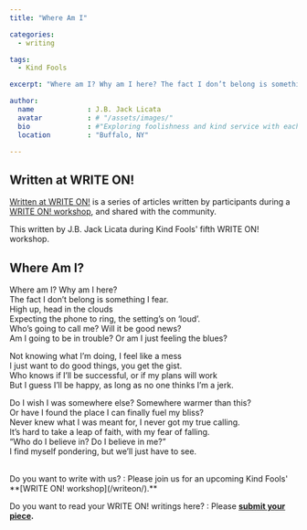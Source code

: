 ```yaml
---
title: "Where Am I"

categories:
  - writing

tags:
  - Kind Fools

excerpt: "Where am I? Why am I here? The fact I don’t belong is something I fear."

author:
  name             : J.B. Jack Licata
  avatar           : # "/assets/images/"
  bio              : #"Exploring foolishness and kind service with each other."
  location         : "Buffalo, NY"

---
```


## Written at WRITE ON!

[Written at WRITE ON!](/writtenat/) is a series of articles written by participants during a [WRITE ON! workshop](/writeon), and shared with the community.

This written by J.B. Jack Licata during Kind Fools' fifth WRITE ON! workshop.

## Where Am I?

Where am I? Why am I here?<br>
The fact I don’t belong is something I fear.<br>
High up, head in the clouds<br>
Expecting the phone to ring, the setting’s on ‘loud’.<br>
Who’s going to call me? Will it be good news?<br>
Am I going to be in trouble? Or am I just feeling the blues?
 
Not knowing what I’m doing, I feel like a mess<br>
I just want to do good things, you get the gist.<br>
Who knows if I’ll be successful, or if my plans will work<br>
But I guess I’ll be happy, as long as no one thinks I’m a jerk.
 
Do I wish I was somewhere else? Somewhere warmer than this?<br>
Or have I found the place I can finally fuel my bliss?<br>
Never knew what I was meant for, I never got my true calling.<br>
It’s hard to take a leap of faith, with my fear of falling.<br>
“Who do I believe in? Do I believe in me?”<br>
I find myself pondering, but we’ll just have to see.<br>

<br>
Do you want to write with us?
:    Please join us for an upcoming Kind Fools' **[WRITE ON! workshop](/writeon/).**

Do you want to read your WRITE ON! writings here?
: Please **[submit your piece](/submit/).**
